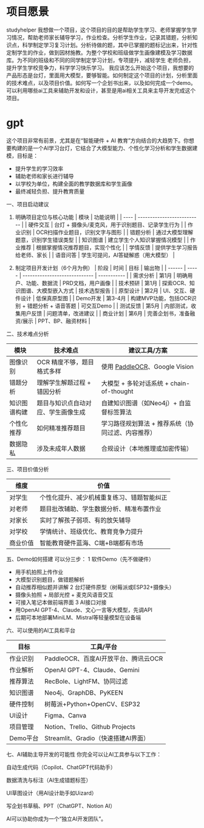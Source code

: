 # 项目愿景
studyhelper
我想做一个项目，这个项目的目的是帮助学生学习、老师掌握学生学习情况，帮助老师家长辅导学习，作业检查。分析学生作业，记录其错题，分析知识点，科学制定学习复习计划。分析待做的题，其中已掌握的题标记出来，针对性定制学生的作业，做到因材施教。为整个学校和班级做学生画像建模及学习数据库。为不同的班级和不同的同学制定学习计划，专项提升，减轻学生 老师负担，提升学生学校竞争力，科学学习快乐学习。
我应该怎么开始这个项目，我想要的产品形态是台灯，里面用大模型，要够智能。如何制定这个项目的计划，分析里面的技术难点，以及项目价值。如何写一个企划书出来，以及如何完成一个demo。可以利用哪些ai工具来辅助开发和设计，甚至是用ai相关工具来主导开发完成这个项目。

# gpt
这个项目非常有前景，尤其是在“智能硬件 + AI 教育”方向结合的大趋势下。你想要构建的是一个AI学习台灯，它结合了大模型能力、个性化学习分析和学生数据建模，目标是：
- 提升学生的学习效率
- 辅助老师和家长进行辅导
- 以学校为单位，构建全面的教学数据库和学生画像
- 最终减轻负担、提升教育质量

一、项目启动建议
1. 明确项目定位与核心功能
| 模块   | 功能说明                       |
| ---- | -------------------------- |
| 硬件交互 | 台灯 + 摄像头/麦克风，用于识别题目、记录学生行为 |
| 作业识别 | OCR扫描作业题目，识别文字与图形          |
| 错题分析 | 通过大模型理解题意，识别学生错误类型         |
| 知识图谱 | 建立学生个人知识掌握情况模型             |
| 作业推荐 | 根据掌握情况推荐题目，实现个性化           |
| 学情反馈 | 提供学生学习报告给老师、家长             |
| 语音问答 | 学生可提问，AI答疑解惑（用大模型）         |


2. 制定项目开发计划（6个月为例）
| 阶段     | 时间    | 目标                            | 输出物         |
| ------ | ----- | ----------------------------- | ----------- |
| 需求分析   | 第1月   | 明确用户、功能、数据流                   | PRD文档，用户画像  |
| 技术预研   | 第1月   | 探索OCR、知识图谱、大模型嵌入方式            | 技术选型报告      |
| 原型设计   | 第2月   | UI、交互、硬件设计                    | 低保真原型图      |
| Demo开发 | 第3-4月 | 构建MVP功能，包括OCR识别 + 错题分析 + 语音答题 | 可交互Demo     |
| 测试反馈   | 第5月   | 内部测试，收集用户反馈                   | 问题清单，改进建议   |
| 商业计划   | 第6月   | 完善企划书，准备融资/展示                 | PPT、BP、融资材料 |

二、技术难点分析

| 模块     | 技术难点              | 建议工具/方案                                                                 |
| ------ | ----------------- | ----------------------------------------------------------------------- |
| 图像识别   | OCR 精度不够，题目格式多样   | 使用 [PaddleOCR](https://github.com/PaddlePaddle/PaddleOCR)、Google Vision |
| 错题分析   | 理解学生解题过程 + 错因分析   | 大模型 + 多轮对话系统 + chain-of-thought                                         |
| 知识图谱构建 | 题目与知识点自动对应、学生画像生成 | 自建知识图谱（如Neo4j）+ 自监督标签算法                                                 |
| 个性化推荐  | 如何精准推荐题目          | 学习路径规划算法 + 推荐系统（协同过滤、内容推荐）                                              |
| 数据隐私   | 涉及未成年人数据          | 合规设计（本地推理或加密传输）                                                         |

三、项目价值分析

| 维度   | 价值                    |
| ---- | --------------------- |
| 对学生  | 个性化提升、减少机械重复练习、错题智能纠正 |
| 对老师  | 题目批改辅助、学生数据分析、精准布置作业  |
| 对家长  | 实时了解孩子弱项、有的放矢辅导       |
| 对学校  | 学情统计、班级优化、教育竞争力提升     |
| 商业价值 | 智能教育硬件蓝海、C端+B端都有市场    |

五、Demo如何搭建
可以分三步：
1 软件Demo（先不做硬件）
- 用手机拍照上传作业
- 大模型识别题目，做错题解析
- 自动推荐相似题并讲解
2 台灯硬件原型（树莓派或ESP32+摄像头）
- 摄像头拍照 + 局部光控 + 麦克风语音交互
- 可接入笔记本做前端界面
3 AI接口对接
- 用OpenAI GPT-4、Claude、文心一言等大模型，先调API
- 后期可本地部署MiniLM、Mistral等轻量模型在设备端

六、可以使用的AI工具和平台

| 目标     | 工具/平台                         |
| ------ | ----------------------------- |
| 作业识别   | PaddleOCR、百度AI开放平台、腾讯云OCR     |
| 作业解析   | OpenAI GPT-4、Claude、Gemini    |
| 推荐算法   | RecBole、LightFM、协同过滤          |
| 知识图谱   | Neo4j、GraphDB、PyKEEN          |
| 硬件控制   | 树莓派+Python+OpenCV、ESP32       |
| UI设计   | Figma、Canva                   |
| 项目管理   | Notion、Trello、Github Projects |
| Demo平台 | Streamlit、Gradio（快速搭建AI界面）    |


七、AI辅助主导开发的可能性
你完全可以让AI工具参与以下工作：

自动生成代码（Copilot、ChatGPT代码助手）

数据清洗与标注（AI生成错题标签）

UI草图设计（用AI设计助手如Uizard）

写企划书草稿、PPT（ChatGPT、Notion AI）

AI可以协助你成为一个“独立AI开发团队”。